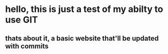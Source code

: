# hello, this is just a test of my abilty to use GIT
## thats about it, a basic website that'll be updated with commits